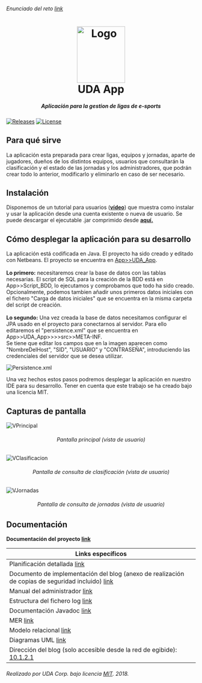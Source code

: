 ###### Enunciado del reto [link](./Reto/Enunciado%20reto.pdf)

<h1 align="center">
  <img src="./Reto/Documentacion/Media/Icono.png" height="150" width="128" alt="Logo"/>
  <br/>
  UDA App
</h1>
<h5 align="center">Aplicación para la gestion de ligas de e-sports</h5>

[![Releases](https://img.shields.io/github/release/UDA-Corporation/UDA_app.svg)](https://github.com/UDA-Corporation/UDA_app/releases)
[![License](https://img.shields.io/badge/license-MIT-lightgrey.svg?longCache=true&style=flat)](https://github.com/UDA-Corporation/UDA_app/blob/master/LICENSE)

## Para qué sirve
La aplicación esta preparada para crear ligas, equipos y jornadas, aparte de jugadores, dueños de los distintos equipos, usuarios que consultarán la clasificación y el estado de las jornadas y los administradores, que podrán crear todo lo anterior, modificarlo y eliminarlo en caso de ser necesario.

## Instalación
Disponemos de un tutorial para usuarios (**[vídeo](./Reto/Documentacion/Manual%20de%20usuario.mp4?raw=true)**) que muestra como instalar y usar la aplicación desde una cuenta existente o nueva de usuario. Se puede descargar el ejecutable .jar comprimido desde **[aquí.](./Reto/App/UDA_App.zip?raw=true)**

## Cómo desplegar la aplicación para su desarrollo
La aplicación está codificada en Java. El proyecto ha sido creado y editado con Netbeans. El proyecto se encuentra en [App>>UDA_App](./Reto/App/UDA_app).  
<br/>
**Lo primero:** necesitaremos crear la base de datos con las tablas necesarias. El script de SQL para la creación de la BDD está en App>>Script_BDD, lo ejecutamos y comprobamos que todo ha sido creado. Opcionalmente, podemos tambien añadir unos primeros datos iniciales con el fichero "Carga de datos iniciales" que se encuentra en la misma carpeta del script de creación.  
<br/>
**Lo segundo:** Una vez creada la base de datos necesitamos configurar el JPA usado en el proyecto para conectarnos al servidor. Para ello editaremos el "persistence.xml" que se encuentra en App>>UDA_App>>>>src>>META-INF.  
Se tiene que editar los campos que en la imagen aparecen como "NombreDelHost", "SID", "USUARIO" y "CONTRASEÑA", introduciendo las credenciales del servidor que se desea utilizar.  

![Persistence.xml](./Reto/Documentacion/Media/Persistence.PNG)

Una vez hechos estos pasos podremos desplegar la aplicación en nuestro IDE para su desarrollo. Tener en cuenta que este trabajo se ha creado bajo una licencia MIT.  

## Capturas de pantalla  
![VPrincipal](./Reto/Documentacion/Media/VPrincipal.png)
<h6 align="center">Pantalla principal (vista de usuario)</h6>

![VClasificacion](./Reto/Documentacion/Media/VClasificacion.PNG)
<h6 align="center">Pantalla de consulta de clasificación (vista de usuario)</h6>

![VJornadas](./Reto/Documentacion/Media/VJornadas.PNG)
<h6 align="center">Pantalla de consulta de jornadas (vista de usuario)</h6>

## Documentación
**Documentación del proyecto [link](./Documentacion)**  

| Links específicos |
| ------------- |
| Planificación detallada [link](./Reto/Documentacion/Planificación.xlsx?raw=true) |
| Documento de implementación del blog (anexo de realización de copias de seguridad incluido) [link](./Reto/Documentacion/Documentación%20de%20la%20implementación%20del%20blog.pdf) |
| Manual del administrador [link](./Reto/Documentacion/Manual%20del%20administrador.pdf) |
| Estructura del fichero log [link](./Reto/Script%20de%20red) |
| Documentación Javadoc [link](./Reto/App/Javadoc.zip?raw=true) |
| MER [link](./Reto/Documentacion/MER%20y%20Relacional/MER.pdf) |
| Modelo relacional [link](./Reto/Documentacion/MER%20y%20Relacional/Modelo_relacional.pdf) |
| Diagramas UML [link](./Reto/Documentacion/Diagramas%20UML) |
| Dirección del blog (solo accesible desde la red de egibide): [10.1.2.1](https://10.1.2.1) |

###### Realizado por UDA Corp. bajo licencia [MIT](https://github.com/Barraguesh/UDA_app/blob/master/LICENSE). 2018.

